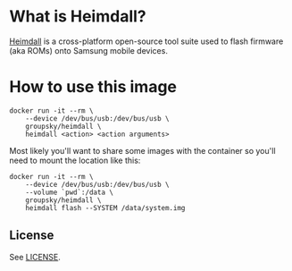 # What is Heimdall?

[Heimdall](http://glassechidna.com.au/heimdall/) is a cross-platform open-source tool suite used to flash firmware (aka ROMs) onto Samsung mobile devices.

# How to use this image

```
docker run -it --rm \
    --device /dev/bus/usb:/dev/bus/usb \
    groupsky/heimdall \
    heimdall <action> <action arguments>
```

Most likely you'll want to share some images with the container so you'll need to mount the location like this:

```
docker run -it --rm \
    --device /dev/bus/usb:/dev/bus/usb \
    --volume `pwd`:/data \
    groupsky/heimdall \
    heimdall flash --SYSTEM /data/system.img
```

## License

See [LICENSE](../../LICENSE).
